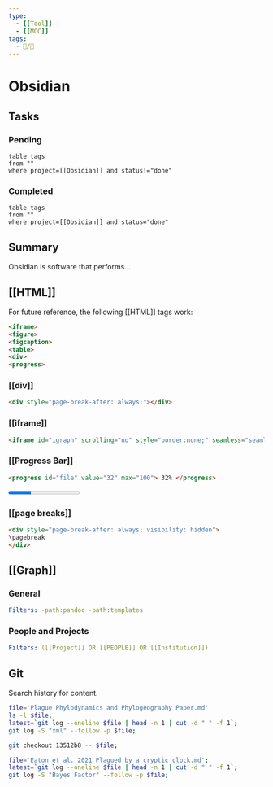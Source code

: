 ```yaml
---
type: 
  - [[Tool]]
  - [[MOC]]
tags:
  - 📝/🌱   
---
```


# Obsidian

## Tasks

### Pending

```dataview
table tags
from ""
where project=[[Obsidian]] and status!="done"
```

### Completed

```dataview
table tags
from ""
where project=[[Obsidian]] and status="done"
```

## Summary

Obsidian is software that performs...

## [[HTML]]

For future reference, the following [[HTML]] tags work:

```html
<iframe>
<figure>
<figcaption>
<table>
<div>
<progress>
```

### [[div]]

```html
<div style="page-break-after: always;"></div>
```

### [[iframe]]

```html
<iframe id="igraph" scrolling="no" style="border:none;" seamless="seamless" src="https://chart-studio.plotly.com/~ktmeaton/41.embed" height="540px" width=900px ></iframe>
```

### [[Progress Bar]]

```html
<progress id="file" value="32" max="100"> 32% </progress>
```
<progress id="file" value="32" max="100"> 32% </progress>

### [[page breaks]]

```html
<div style="page-break-after: always; visibility: hidden">
\pagebreak
</div>
```

## [[Graph]]

### General

```yaml
Filters: -path:pandoc -path:templates
```

### People and Projects

```yaml
Filters: ([[Project]] OR [[PEOPLE]] OR [[Institution]])
```
## Git

Search history for content.

```bash
file='Plague Phylodynamics and Phylogeography Paper.md'
ls -l $file;
latest=`git log --oneline $file | head -n 1 | cut -d " " -f 1`;
git log -S "xml" --follow -p $file;

git checkout 13512b8 -- $file;
```

```bash
file='Eaton et al. 2021 Plagued by a cryptic clock.md';
latest=`git log --oneline $file | head -n 1 | cut -d " " -f 1`;
git log -S "Bayes Factor" --follow -p $file;
```